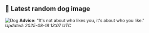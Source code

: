 ## 🐶 Latest random dog image
![Dog](https://images.dog.ceo/breeds/coonhound/n02089078_641.jpg)
**Advice:** "It's not about who likes you, it's about who you like."
*Updated: 2025-08-18 13:07 UTC*
